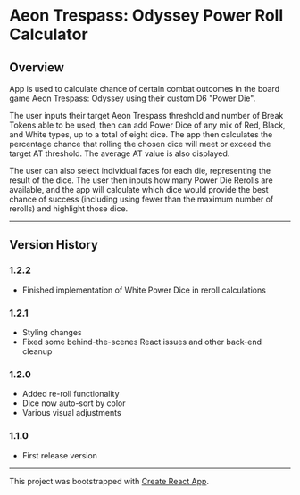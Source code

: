 # Aeon Trespass: Odyssey Power Roll Calculator

## Overview

App is used to calculate chance of certain combat outcomes in the board game Aeon Trespass: Odyssey using their custom D6 "Power Die".

The user inputs their target Aeon Trespass threshold and number of Break Tokens able to be used, then can add Power Dice of any mix of Red, Black, and White types, up to a total of eight dice. The app then calculates the percentage chance that rolling the chosen dice will meet or exceed the target AT threshold. The average AT value is also displayed.

The user can also select individual faces for each die, representing the result of the dice. The user then inputs how many Power Die Rerolls are available, and the app will calculate which dice would provide the best chance of success (including using fewer than the maximum number of rerolls) and highlight those dice.

---

## Version History

### 1.2.2

* Finished implementation of White Power Dice in reroll calculations

### 1.2.1

* Styling changes
* Fixed some behind-the-scenes React issues and other back-end cleanup

### 1.2.0

* Added re-roll functionality
* Dice now auto-sort by color
* Various visual adjustments

### 1.1.0

* First release version

---

This project was bootstrapped with [Create React App](https://github.com/facebook/create-react-app).